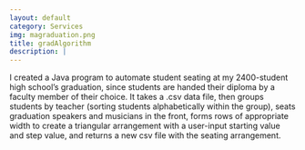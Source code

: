 ```yaml
---
layout: default
category: Services
img: magraduation.png
title: gradAlgorithm
description: |
---
```

 I created a Java program to automate student seating at my 2400-student high school’s graduation, since students are handed their diploma by a faculty member of their choice. It takes a .csv data file, then groups students by teacher (sorting students alphabetically within the group), seats graduation speakers and musicians in the front, forms rows of appropriate width to create a triangular arrangement with a user-input starting value and step value, and returns a new csv file with the seating arrangement.
